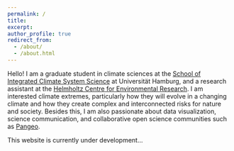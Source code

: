 ```yaml
---
permalink: /
title: 
excerpt: 
author_profile: true
redirect_from: 
  - /about/
  - /about.html
---
```


Hello! I am a graduate student in climate sciences at the [School of Integrated Climate System Science](https://sicss.de) at Universität Hamburg, and a research assistant at the [Helmholtz Centre for Environmental Research](https://www.ufz.de/). I am interested climate extremes, particularly how they will evolve in a changing climate and how they create complex and interconnected risks for nature and society. Besides this, I am also passionate about data visualization, science communication, and collaborative open science communities such as [Pangeo](https://pangeo.io). 

This website is currently under development...